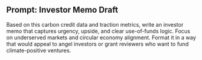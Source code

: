 ## Prompt: Investor Memo Draft

Based on this carbon credit data and traction metrics, write an investor memo that captures urgency, upside, and clear use-of-funds logic. Focus on underserved markets and circular economy alignment. Format it in a way that would appeal to angel investors or grant reviewers who want to fund climate-positive ventures.
